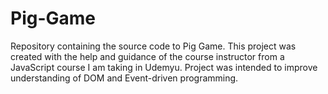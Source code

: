 # Pig-Game
Repository containing the source code to Pig Game.
This project was created with the help and guidance of the course instructor from a JavaScript course I am taking in Udemyu. 
Project was intended to improve understanding of DOM and Event-driven programming. 
